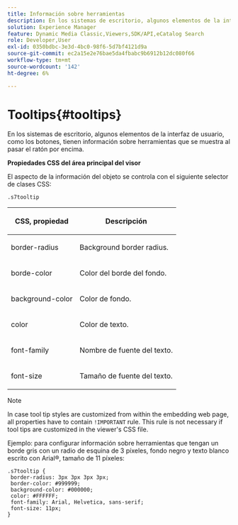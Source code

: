 ```yaml
---
title: Información sobre herramientas
description: En los sistemas de escritorio, algunos elementos de la interfaz de usuario, como los botones, tienen información sobre herramientas que se muestra al pasar el ratón por encima.
solution: Experience Manager
feature: Dynamic Media Classic,Viewers,SDK/API,eCatalog Search
role: Developer,User
exl-id: 0350bdbc-3e3d-4bc0-98f6-5d7bf4121d9a
source-git-commit: ec2a15e2e76bae5da4fbabc9b6912b12dc080f66
workflow-type: tm+mt
source-wordcount: '142'
ht-degree: 6%

---
```


# Tooltips{#tooltips}

En los sistemas de escritorio, algunos elementos de la interfaz de usuario, como los botones, tienen información sobre herramientas que se muestra al pasar el ratón por encima.

<!--<a id="section_061E550C1C1D4DB2BD663A898895B38C"></a>-->

**Propiedades CSS del área principal del visor**

El aspecto de la información del objeto se controla con el siguiente selector de clases CSS:

```
.s7tooltip
```

<table id="table_94EE3F5BBE4547C0B4943471CEE7EDE4"> 
 <thead> 
  <tr> 
   <th colname="col1" class="entry"> <p> CSS, propiedad </p> </th> 
   <th colname="col2" class="entry"> <p>Descripción </p> </th> 
  </tr> 
 </thead>
 <tbody> 
  <tr> 
   <td colname="col1"> <p> <span class="codeph"> border-radius </span> </p> </td> 
   <td colname="col2"> <p> Background border radius. </p> </td> 
  </tr> 
  <tr> 
   <td colname="col1"> <p> <span class="codeph"> borde-color </span> </p> </td> 
   <td colname="col2"> <p> Color del borde del fondo. </p> </td> 
  </tr> 
  <tr> 
   <td colname="col1"> <p> <span class="codeph"> background-color </span> </p> </td> 
   <td colname="col2"> <p> Color de fondo. </p> </td> 
  </tr> 
  <tr> 
   <td colname="col1"> <p> <span class="codeph"> color </span> </p> </td> 
   <td colname="col2"> <p>Color de texto. </p> </td> 
  </tr> 
  <tr> 
   <td colname="col1"> <p> <span class="codeph"> font-family </span> </p> </td> 
   <td colname="col2"> <p>Nombre de fuente del texto. </p> </td> 
  </tr> 
  <tr> 
   <td colname="col1"> <p> <span class="codeph"> font-size </span> </p> </td> 
   <td colname="col2"> <p>Tamaño de fuente del texto. </p> </td> 
  </tr> 
 </tbody> 
</table>

>[!NOTE]
>
>In case tool tip styles are customized from within the embedding web page, all properties have to contain `!IMPORTANT` rule. This rule is not necessary if tool tips are customized in the viewer&#39;s CSS file.

Ejemplo: para configurar información sobre herramientas que tengan un borde gris con un radio de esquina de 3 píxeles, fondo negro y texto blanco escrito con Arial®, tamaño de 11 píxeles:

```
.s7tooltip { 
 border-radius: 3px 3px 3px 3px; 
 border-color: #999999; 
 background-color: #000000; 
 color: #FFFFFF; 
 font-family: Arial, Helvetica, sans-serif; 
 font-size: 11px; 
}
```
